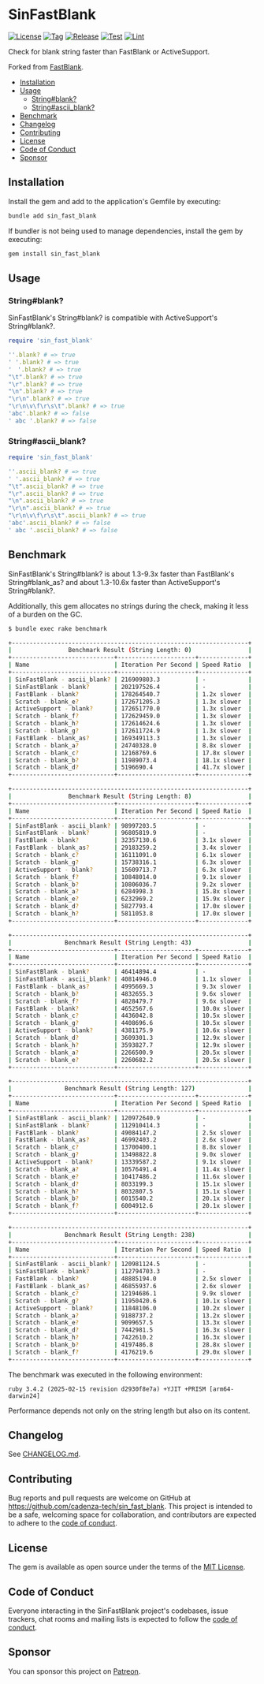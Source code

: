 # SinFastBlank

[![License](https://img.shields.io/github/license/cadenza-tech/sin_fast_blank?label=License&labelColor=343B42&color=blue)](https://github.com/cadenza-tech/sin_fast_blank/blob/main/LICENSE.txt) [![Tag](https://img.shields.io/github/tag/cadenza-tech/sin_fast_blank?label=Tag&logo=github&labelColor=343B42&color=2EBC4F)](https://github.com/cadenza-tech/sin_fast_blank/blob/main/CHANGELOG.md) [![Release](https://github.com/cadenza-tech/sin_fast_blank/actions/workflows/release.yml/badge.svg)](https://github.com/cadenza-tech/sin_fast_blank/actions?query=workflow%3Arelease) [![Test](https://github.com/cadenza-tech/sin_fast_blank/actions/workflows/test.yml/badge.svg)](https://github.com/cadenza-tech/sin_fast_blank/actions?query=workflow%3Atest) [![Lint](https://github.com/cadenza-tech/sin_fast_blank/actions/workflows/lint.yml/badge.svg)](https://github.com/cadenza-tech/sin_fast_blank/actions?query=workflow%3Alint)

Check for blank string faster than FastBlank or ActiveSupport.

Forked from [FastBlank](https://github.com/SamSaffron/fast_blank).

- [Installation](#installation)
- [Usage](#usage)
  - [String#blank?](#stringblank)
  - [String#ascii\_blank?](#stringascii_blank)
- [Benchmark](#benchmark)
- [Changelog](#changelog)
- [Contributing](#contributing)
- [License](#license)
- [Code of Conduct](#code-of-conduct)
- [Sponsor](#sponsor)

## Installation

Install the gem and add to the application's Gemfile by executing:

```bash
bundle add sin_fast_blank
```

If bundler is not being used to manage dependencies, install the gem by executing:

```bash
gem install sin_fast_blank
```

## Usage

### String#blank?

SinFastBlank's String#blank? is compatible with ActiveSupport's String#blank?.

```ruby
require 'sin_fast_blank'

''.blank? # => true
' '.blank? # => true
'　'.blank? # => true
"\t".blank? # => true
"\r".blank? # => true
"\n".blank? # => true
"\r\n".blank? # => true
"\r\n\v\f\r\s\t".blank? # => true
'abc'.blank? # => false
' abc '.blank? # => false
```

### String#ascii_blank?

```ruby
require 'sin_fast_blank'

''.ascii_blank? # => true
' '.ascii_blank? # => true
"\t".ascii_blank? # => true
"\r".ascii_blank? # => true
"\n".ascii_blank? # => true
"\r\n".ascii_blank? # => true
"\r\n\v\f\r\s\t".ascii_blank? # => true
'abc'.ascii_blank? # => false
' abc '.ascii_blank? # => false
```

## Benchmark

SinFastBlank's String#blank? is about 1.3-9.3x faster than FastBlank's String#blank_as? and about 1.3-10.6x faster than ActiveSupport's String#blank?.

Additionally, this gem allocates no strings during the check, making it less of a burden on the GC.

```bash
$ bundle exec rake benchmark

+-------------------------------------------------------------------+
|                Benchmark Result (String Length: 0)                |
+-----------------------------+----------------------+--------------+
| Name                        | Iteration Per Second | Speed Ratio  |
+-----------------------------+----------------------+--------------+
| SinFastBlank - ascii_blank? | 216909803.3          | -            |
| SinFastBlank - blank?       | 202197526.4          | -            |
| FastBlank - blank?          | 178264540.7          | 1.2x slower  |
| Scratch - blank_e?          | 172671205.3          | 1.3x slower  |
| ActiveSupport - blank?      | 172651770.0          | 1.3x slower  |
| Scratch - blank_f?          | 172629459.0          | 1.3x slower  |
| Scratch - blank_h?          | 172614624.6          | 1.3x slower  |
| Scratch - blank_g?          | 172611724.9          | 1.3x slower  |
| FastBlank - blank_as?       | 169349113.3          | 1.3x slower  |
| Scratch - blank_a?          | 24740328.0           | 8.8x slower  |
| Scratch - blank_c?          | 12168769.6           | 17.8x slower |
| Scratch - blank_b?          | 11989073.4           | 18.1x slower |
| Scratch - blank_d?          | 5196690.4            | 41.7x slower |
+-----------------------------+----------------------+--------------+

+-------------------------------------------------------------------+
|                Benchmark Result (String Length: 8)                |
+-----------------------------+----------------------+--------------+
| Name                        | Iteration Per Second | Speed Ratio  |
+-----------------------------+----------------------+--------------+
| SinFastBlank - ascii_blank? | 98997203.5           | -            |
| SinFastBlank - blank?       | 96805819.9           | -            |
| FastBlank - blank?          | 32357130.6           | 3.1x slower  |
| FastBlank - blank_as?       | 29183259.2           | 3.4x slower  |
| Scratch - blank_c?          | 16111091.0           | 6.1x slower  |
| Scratch - blank_g?          | 15738316.1           | 6.3x slower  |
| ActiveSupport - blank?      | 15609713.7           | 6.3x slower  |
| Scratch - blank_f?          | 10848014.0           | 9.1x slower  |
| Scratch - blank_b?          | 10806036.7           | 9.2x slower  |
| Scratch - blank_a?          | 6284998.3            | 15.8x slower |
| Scratch - blank_e?          | 6232969.2            | 15.9x slower |
| Scratch - blank_d?          | 5827793.4            | 17.0x slower |
| Scratch - blank_h?          | 5811053.8            | 17.0x slower |
+-----------------------------+----------------------+--------------+

+-------------------------------------------------------------------+
|               Benchmark Result (String Length: 43)                |
+-----------------------------+----------------------+--------------+
| Name                        | Iteration Per Second | Speed Ratio  |
+-----------------------------+----------------------+--------------+
| SinFastBlank - blank?       | 46414894.4           | -            |
| SinFastBlank - ascii_blank? | 40814946.0           | 1.1x slower  |
| FastBlank - blank_as?       | 4995669.3            | 9.3x slower  |
| Scratch - blank_b?          | 4832655.3            | 9.6x slower  |
| Scratch - blank_f?          | 4828479.7            | 9.6x slower  |
| FastBlank - blank?          | 4652567.6            | 10.0x slower |
| Scratch - blank_c?          | 4436042.8            | 10.5x slower |
| Scratch - blank_g?          | 4408696.6            | 10.5x slower |
| ActiveSupport - blank?      | 4381175.9            | 10.6x slower |
| Scratch - blank_d?          | 3609301.3            | 12.9x slower |
| Scratch - blank_h?          | 3593827.7            | 12.9x slower |
| Scratch - blank_a?          | 2266500.9            | 20.5x slower |
| Scratch - blank_e?          | 2260682.2            | 20.5x slower |
+-----------------------------+----------------------+--------------+

+-------------------------------------------------------------------+
|               Benchmark Result (String Length: 127)               |
+-----------------------------+----------------------+--------------+
| Name                        | Iteration Per Second | Speed Ratio  |
+-----------------------------+----------------------+--------------+
| SinFastBlank - ascii_blank? | 120972640.9          | -            |
| SinFastBlank - blank?       | 112910414.3          | -            |
| FastBlank - blank?          | 49084147.2           | 2.5x slower  |
| FastBlank - blank_as?       | 46992403.2           | 2.6x slower  |
| Scratch - blank_c?          | 13700400.1           | 8.8x slower  |
| Scratch - blank_g?          | 13498822.8           | 9.0x slower  |
| ActiveSupport - blank?      | 13339587.2           | 9.1x slower  |
| Scratch - blank_a?          | 10576491.4           | 11.4x slower |
| Scratch - blank_e?          | 10417486.2           | 11.6x slower |
| Scratch - blank_d?          | 8033199.3            | 15.1x slower |
| Scratch - blank_h?          | 8032807.5            | 15.1x slower |
| Scratch - blank_b?          | 6015540.2            | 20.1x slower |
| Scratch - blank_f?          | 6004912.6            | 20.1x slower |
+-----------------------------+----------------------+--------------+

+-------------------------------------------------------------------+
|               Benchmark Result (String Length: 238)               |
+-----------------------------+----------------------+--------------+
| Name                        | Iteration Per Second | Speed Ratio  |
+-----------------------------+----------------------+--------------+
| SinFastBlank - ascii_blank? | 120981124.5          | -            |
| SinFastBlank - blank?       | 112794703.3          | -            |
| FastBlank - blank?          | 48885194.0           | 2.5x slower  |
| FastBlank - blank_as?       | 46855937.6           | 2.6x slower  |
| Scratch - blank_c?          | 12194686.1           | 9.9x slower  |
| Scratch - blank_g?          | 11950420.6           | 10.1x slower |
| ActiveSupport - blank?      | 11848106.0           | 10.2x slower |
| Scratch - blank_a?          | 9188737.2            | 13.2x slower |
| Scratch - blank_e?          | 9099657.5            | 13.3x slower |
| Scratch - blank_d?          | 7442981.5            | 16.3x slower |
| Scratch - blank_h?          | 7422610.2            | 16.3x slower |
| Scratch - blank_b?          | 4197486.8            | 28.8x slower |
| Scratch - blank_f?          | 4176219.6            | 29.0x slower |
+-----------------------------+----------------------+--------------+
```

The benchmark was executed in the following environment:

`ruby 3.4.2 (2025-02-15 revision d2930f8e7a) +YJIT +PRISM [arm64-darwin24]`

Performance depends not only on the string length but also on its content.

## Changelog

See [CHANGELOG.md](https://github.com/cadenza-tech/sin_fast_blank/blob/main/CHANGELOG.md).

## Contributing

Bug reports and pull requests are welcome on GitHub at https://github.com/cadenza-tech/sin_fast_blank. This project is intended to be a safe, welcoming space for collaboration, and contributors are expected to adhere to the [code of conduct](https://github.com/cadenza-tech/sin_fast_blank/blob/main/CODE_OF_CONDUCT.md).

## License

The gem is available as open source under the terms of the [MIT License](https://github.com/cadenza-tech/sin_fast_blank/blob/main/LICENSE.txt).

## Code of Conduct

Everyone interacting in the SinFastBlank project's codebases, issue trackers, chat rooms and mailing lists is expected to follow the [code of conduct](https://github.com/cadenza-tech/sin_fast_blank/blob/main/CODE_OF_CONDUCT.md).

## Sponsor

You can sponsor this project on [Patreon](https://patreon.com/CadenzaTech).
